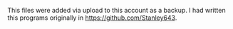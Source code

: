 This files were added via upload to this account as a backup. I had written this programs originally in https://github.com/Stanley643.
